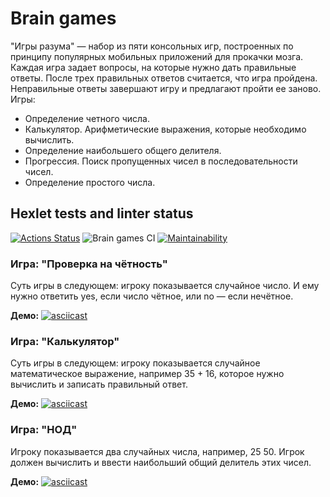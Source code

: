 # Brain games

"Игры разума" — набор из пяти консольных игр, построенных по принципу популярных мобильных приложений для прокачки мозга. Каждая игра задает вопросы, на которые нужно дать правильные ответы. После трех правильных ответов считается, что игра пройдена. Неправильные ответы завершают игру и предлагают пройти ее заново. Игры:

* Определение четного числа.
* Калькулятор. Арифметические выражения, которые необходимо вычислить.
* Определение наибольшего общего делителя.
* Прогрессия. Поиск пропущенных чисел в последовательности чисел.
* Определение простого числа.

## Hexlet tests and linter status

[![Actions Status](https://github.com/makafonov/python-project-lvl1/workflows/hexlet-check/badge.svg)](https://github.com/makafonov/python-project-lvl1/actions) ![Brain games CI](https://github.com/makafonov/python-project-lvl1/workflows/Brain%20games%20CI/badge.svg) [![Maintainability](https://api.codeclimate.com/v1/badges/54543fe8e81c76b7ffe4/maintainability)](https://codeclimate.com/github/makafonov/python-project-lvl1/maintainability)

### Игра: "Проверка на чётность"

Суть игры в следующем: игроку показывается случайное число. И ему нужно ответить yes, если число чётное, или no — если нечётное.

**Демо:**
[![asciicast](https://asciinema.org/a/NEVKHLYyeRe5NbscVMXJiV1Cj.svg)](https://asciinema.org/a/NEVKHLYyeRe5NbscVMXJiV1Cj)

### Игра: "Калькулятор"

Суть игры в следующем: игроку показывается случайное математическое выражение, например 35 + 16, которое нужно вычислить и записать правильный ответ.

 **Демо:**
[![asciicast](https://asciinema.org/a/390165.svg)](https://asciinema.org/a/390165)

### Игра: "НОД"

Игроку показывается два случайных числа, например, 25 50. Игрок должен вычислить и ввести наибольший общий делитель этих чисел.

 **Демо:**
[![asciicast](https://asciinema.org/a/390173.svg)](https://asciinema.org/a/390173)
